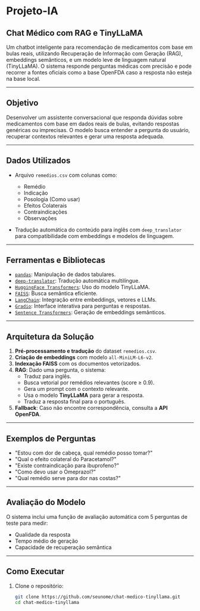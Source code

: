 # Projeto-IA

## Chat Médico com RAG e TinyLLaMA

Um chatbot inteligente para recomendação de medicamentos com base em bulas reais, utilizando Recuperação de Informação com Geração (RAG), embeddings semânticos, e um modelo leve de linguagem natural (TinyLLaMA). O sistema responde perguntas médicas com precisão e pode recorrer a fontes oficiais como a base OpenFDA caso a resposta não esteja na base local.

---

##  Objetivo

Desenvolver um assistente conversacional que responda dúvidas sobre medicamentos com base em dados reais de bulas, evitando respostas genéricas ou imprecisas. O modelo busca entender a pergunta do usuário, recuperar contextos relevantes e gerar uma resposta adequada.

---

##  Dados Utilizados

- Arquivo `remedios.csv` com colunas como:
  - Remédio
  - Indicação
  - Posologia (Como usar)
  - Efeitos Colaterais
  - Contraindicações
  - Observações

- Tradução automática do conteúdo para inglês com `deep_translator` para compatibilidade com embeddings e modelos de linguagem.

---

##  Ferramentas e Bibliotecas

- [`pandas`](https://pandas.pydata.org/): Manipulação de dados tabulares.
- [`deep-translator`](https://pypi.org/project/deep-translator/): Tradução automática multilíngue.
- [`HuggingFace Transformers`](https://huggingface.co/transformers/): Uso do modelo TinyLLaMA.
- [`FAISS`](https://github.com/facebookresearch/faiss): Busca semântica eficiente.
- [`LangChain`](https://www.langchain.com/): Integração entre embeddings, vetores e LLMs.
- [`Gradio`](https://www.gradio.app/): Interface interativa para perguntas e respostas.
- [`Sentence Transformers`](https://www.sbert.net/): Geração de embeddings semânticos.

---

##  Arquitetura da Solução

1. **Pré-processamento e tradução** do dataset `remedios.csv`.
2. **Criação de embeddings** com modelo `all-MiniLM-L6-v2`.
3. **Indexação FAISS** com os documentos vetorizados.
4. **RAG**: Dado uma pergunta, o sistema:
   - Traduz para inglês.
   - Busca vetorial por remédios relevantes (score ≥ 0.9).
   - Gera um prompt com o contexto relevante.
   - Usa o modelo **TinyLLaMA** para gerar a resposta.
   - Traduz a resposta final para o português.
5. **Fallback**: Caso não encontre correspondência, consulta a **API OpenFDA**.

---

##  Exemplos de Perguntas

- "Estou com dor de cabeça, qual remédio posso tomar?"
- "Qual o efeito colateral do Paracetamol?"
- "Existe contraindicação para ibuprofeno?"
- "Como devo usar o Omeprazol?"
- "Qual remédio serve para dor nas costas?"

---

##  Avaliação do Modelo

O sistema inclui uma função de avaliação automática com 5 perguntas de teste para medir:

- Qualidade da resposta
- Tempo médio de geração
- Capacidade de recuperação semântica

---

##  Como Executar

1. Clone o repositório:
   ```bash
   git clone https://github.com/seunome/chat-medico-tinyllama.git
   cd chat-medico-tinyllama
